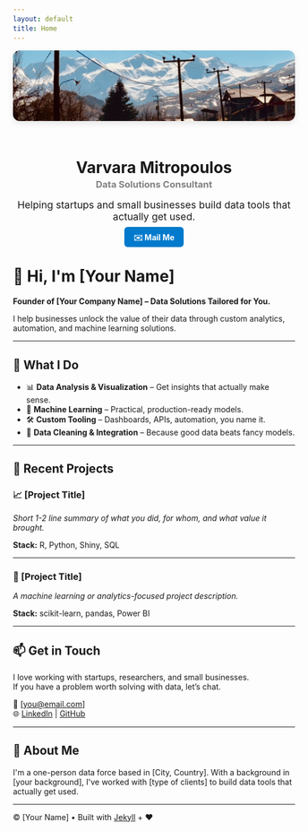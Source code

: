 ```yaml
---
layout: default
title: Home
---
```


<!-- 🔥 Hero Header Section -->
<div style="text-align: center; margin-bottom: 2rem;">
  <img src="assets/banner.jpg" alt="Banner" style="max-width: 100%; border-radius: 12px; box-shadow: 0 4px 12px rgba(0,0,0,0.1); margin-bottom: 1.5rem;">
  
  <h1 style="margin-bottom: 0.2rem;">Varvara Mitropoulos</h1>
  <h3 style="color: gray; margin-top: 0;">Data Solutions Consultant</h3>

  <p style="max-width: 600px; margin: 1rem auto; font-size: 1.1rem;">
    Helping startups and small businesses build data tools that actually get used.
  </p>

  <a href="mailto:varvaramitropoulos@gmail.com" style="text-decoration: none; color: white; background-color: #007ACC; padding: 0.6rem 1rem; border-radius: 6px; font-weight: bold;">
    ✉️ Mail Me
  </a>
</div>

# 👋 Hi, I'm [Your Name]

**Founder of [Your Company Name] – Data Solutions Tailored for You.**

I help businesses unlock the value of their data through custom analytics, automation, and machine learning solutions.

---

## 🔧 What I Do

- 📊 **Data Analysis & Visualization** – Get insights that actually make sense.
- 🤖 **Machine Learning** – Practical, production-ready models.
- 🛠️ **Custom Tooling** – Dashboards, APIs, automation, you name it.
- 🧹 **Data Cleaning & Integration** – Because good data beats fancy models.

---

## 🧪 Recent Projects

### 📈 [Project Title]
*Short 1-2 line summary of what you did, for whom, and what value it brought.*

**Stack:** R, Python, Shiny, SQL

---

### 🧠 [Project Title]
*A machine learning or analytics-focused project description.*

**Stack:** scikit-learn, pandas, Power BI

---

## 📫 Get in Touch

I love working with startups, researchers, and small businesses.  
If you have a problem worth solving with data, let’s chat.

📧 [you@email.com]  
🌐 [LinkedIn](https://linkedin.com/in/yourname) | [GitHub](https://github.com/yourname)

---

## 🧠 About Me

I'm a one-person data force based in [City, Country]. With a background in [your background], I've worked with [type of clients] to build data tools that actually get used.

---

© [Your Name] • Built with [Jekyll](https://jekyllrb.com) + ❤️
